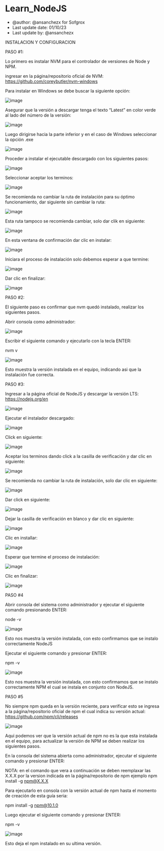 # Learn_NodeJS
- @author: @ansanchezx for Sofgrox
- Last update date: 01/10/23
- Last update by: @ansanchezx

INSTALACION Y CONFIGURACION


PASO #1:

Lo primero es instalar NVM para el controlador de versiones de Node y NPM.

ingresar en la página/repositorio oficial de NVM:
https://github.com/coreybutler/nvm-windows

Para instalar en Windows se debe buscar la siguiente opción:

![image](https://github.com/learning-guides/Learn_NodeJS/assets/141972615/2be9201a-d82f-48ef-91a4-76e170d55357)

Asegurar que la versión a descargar tenga el texto “Latest” en color verde al lado del número de la versión:

![image](https://github.com/learning-guides/Learn_NodeJS/assets/141972615/af5fd1c3-1c2c-4a30-9692-ff0d8a1807c3)

Luego dirigirse hacia la parte inferior y en el caso de Windows seleccionar la opción .exe

![image](https://github.com/learning-guides/Learn_NodeJS/assets/141972615/7d67b099-21b7-432d-83b1-2605b397b1e5)

Proceder a instalar el ejecutable descargado con los siguientes pasos:

![image](https://github.com/learning-guides/Learn_NodeJS/assets/141972615/8d7fd5bb-b666-45b8-a6f5-69e94a6fd598)

Seleccionar aceptar los terminos:

![image](https://github.com/learning-guides/Learn_NodeJS/assets/141972615/2065e80e-b3db-45b9-91ed-e5a1f1ecd72f)

Se recomienda no cambiar la ruta de instalación para su óptimo funcionamiento, dar siguiente sin cambiar la ruta:

![image](https://github.com/learning-guides/Learn_NodeJS/assets/141972615/b681cb00-a7e1-4411-ac34-4e391cec39bc)

Esta ruta tampoco se recomienda cambiar, solo dar clik en siguiente:

![image](https://github.com/learning-guides/Learn_NodeJS/assets/141972615/ec9e7003-c4c1-43fe-9106-a8be80a5bde7)

En esta ventana de confirmación dar clic en instalar:

![image](https://github.com/learning-guides/Learn_NodeJS/assets/141972615/828eec11-d44e-4020-8de3-d72ec938b557)

Iniciara el proceso de instalación solo debemos esperar a que termine:

![image](https://github.com/learning-guides/Learn_NodeJS/assets/141972615/af98a252-04d6-4006-8d6a-e6a186231129)

Dar clic en finalizar:

![image](https://github.com/learning-guides/Learn_NodeJS/assets/141972615/bbe32744-1931-4da0-95d2-fa62c1ffe2ce)


PASO #2:

El siguiente paso es confirmar que nvm quedó instalado, realizar los siguientes pasos.

Abrir consola como administrador:

![image](https://github.com/learning-guides/Learn_NodeJS/assets/141972615/6aae9060-967a-4b28-9dea-336f1e8e9937)

Escribir el siguiente comando y ejecutarlo con la tecla ENTER:

nvm v

![image](https://github.com/learning-guides/Learn_NodeJS/assets/141972615/a27ec1c6-9161-4d1c-bf9e-971ee6cfa426)

Esto muestra la versión instalada en el equipo, indicando asi que la instalación fue correcta.

PASO #3:

Ingresar a la página oficial de NodeJS y descargar la versión LTS:
https://nodejs.org/en

![image](https://github.com/learning-guides/Learn_NodeJS/assets/141972615/c04329ec-ae27-49df-9b65-0f847648d673)

Ejecutar el instalador descargado:

![image](https://github.com/learning-guides/Learn_NodeJS/assets/141972615/fe85e9d0-14ed-4d7e-b494-da43f59fd366)

Click en siguiente:

![image](https://github.com/learning-guides/Learn_NodeJS/assets/141972615/9f2d22e1-ab3c-476f-9e28-68aff3123763)


Aceptar los terminos dando click a la casilla de verificación y dar clic en siguiente:

![image](https://github.com/learning-guides/Learn_NodeJS/assets/141972615/707590d1-eff6-46f7-a0fd-afc974e6765d)

Se recomienda no cambiar la ruta de instalación, solo dar clic en siguiente:

![image](https://github.com/learning-guides/Learn_NodeJS/assets/141972615/7c39d76f-2db9-4137-aca1-208df5ed39b9)

Dar click en siguiente:

![image](https://github.com/learning-guides/Learn_NodeJS/assets/141972615/e57c9e41-3792-4de8-bc04-d35761e44700)

Dejar la casilla de verificación en blanco y dar clic en siguiente:

![image](https://github.com/learning-guides/Learn_NodeJS/assets/141972615/5c749116-7e2a-4f2c-a887-f84cb348a739)

Clic en installar:

![image](https://github.com/learning-guides/Learn_NodeJS/assets/141972615/06c35469-304b-423d-92af-4ae908e5e60a)

Esperar que termine el proceso de instalación:

![image](https://github.com/learning-guides/Learn_NodeJS/assets/141972615/a6559f5d-5495-477d-9ed7-dfab442c9291)

Clic en finalizar:

![image](https://github.com/learning-guides/Learn_NodeJS/assets/141972615/2ade01b9-ac77-4c3b-8a28-b15ae709cf93)

PASO #4

Abrir consola del sistema como administrador y ejecutar el siguiente comando presionando ENTER:

node -v

![image](https://github.com/learning-guides/Learn_NodeJS/assets/141972615/ef762d27-3c80-487d-9191-1e0819012ee2)

Esto nos muestra la versión instalada, con esto confirmamos que se instalo correctamente NodeJS

Ejecutar el siguiente comando y presionar ENTER:

npm -v

![image](https://github.com/learning-guides/Learn_NodeJS/assets/141972615/32c0db97-bbe9-436a-a740-7338148cb38b)

Esto nos muestra la versión instalada, con esto confirmamos que se instalo correctamente NPM el cual se instala en conjunto con NodeJS.

PASO #5

No siempre npm queda en la versión reciente, para verificar esto se ingresa a la página/repositorio oficial de npm el cual indica su versión actual:
https://github.com/npm/cli/releases

![image](https://github.com/learning-guides/Learn_NodeJS/assets/141972615/b8099057-3cf9-4f42-99fe-6d0ea76a58c8)

Aqui podemos ver que la versión actual de npm no es la que esta instalada en el equipo, para actualizar la versión de NPM se deben realizar los siguientes pasos.

En la consola del sistema abierta como administrador, ejecutar el siguiente comando y presionar ENTER:

NOTA: en el comando que vera a continuación se deben reemplaxar las X.X.X por la version indicada en la página/repositorio de npm
ejemplo npm install -g npm@X.X.X

Para ejecutarlo en consola con la versión actual de npm hasta el momento de creación de esta guía seria:

npm install -g npm@10.1.0

Luego ejecutar el siguiente comando y presionar ENTER:

npm -v


![image](https://github.com/learning-guides/Learn_NodeJS/assets/141972615/23dbaf57-fca9-421b-9f2f-ecb2bb1f7299)

Esto deja el npm instalado en su ultima versión.















